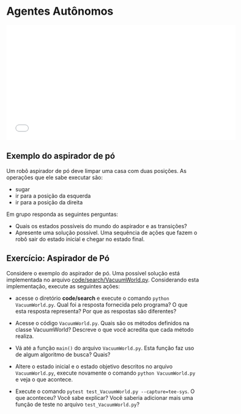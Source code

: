 # Agentes Autônomos

<embed src="slides.pdf" type="application/pdf" width="600" height="300">

## Exemplo do aspirador de pó

Um robô aspirador de pó deve limpar uma casa com duas posições. As operações que ele sabe executar são:

* sugar
* ir para a posição da esquerda
* ir para a posição da direita

Em grupo responda as seguintes perguntas: 

* Quais os estados possíveis do mundo do aspirador e as transições? 
* Apresente uma solução possível. Uma sequência de ações que fazem o robô sair do estado inicial e chegar no estado final. 

## Exercício: Aspirador de Pó 

Considere o exemplo do aspirador de pó. Uma possível solução está implementada no 
arquivo [code/search/VacuumWorld.py](../code/search/VacuumWorld.py). Considerando esta implementação, execute as seguintes ações:

* acesse o diretório **code/search** e execute o comando `python VacuumWorld.py`. Qual foi a resposta fornecida pelo programa? O que esta resposta representa? Por que as respostas são diferentes?

* Acesse o código `VacuumWorld.py`. Quais são os métodos definidos na classe VacuumWorld? Descreve o que você acredita que cada método realiza.

* Vá até a função `main()` do arquivo `VacuumWorld.py`. Esta função faz uso de algum algoritmo de busca? Quais? 

* Altere o estado inicial e o estado objetivo descritos no arquivo `VacuumWorld.py`, execute novamente o comando `python VacuumWorld.py` e veja o que acontece. 

* Execute o comando `pytest test_VacuumWorld.py --capture=tee-sys`. O que aconteceu? Você sabe explicar? Você saberia adicionar mais uma função de teste no arquivo `test_VacuumWorld.py`?
